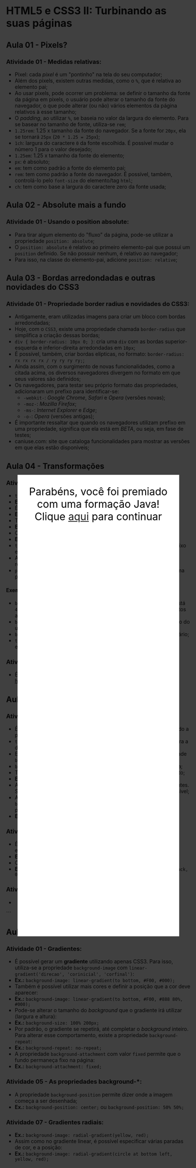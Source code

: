 # HTML5 e CSS3 II: Turbinando as suas páginas

## Aula 01 - Pixels?

### Atividade 01 - Medidas relativas:

- Pixel: cada *pixel* é um "pontinho" na tela do seu computador;
- Além dos pixels, existem outras medidas, como o `%`, que é relativa ao elemento pai;
- Ao usar pixels, pode ocorrer um problema: se definir o tamanho da fonte da página em pixels, o usuário pode alterar o tamanho da fonte do navegador, o que pode alterar (ou não) vários elementos da página relativos à esse tamanho;
- O *padding*, ao utilizar `%`, se baseia no valor da largura do elemento. Para se basear no tamanho de fonte, utiliza-se `rem`;
- `1.25rem`: 1.25 x tamanho da fonte do navegador. Se a fonte for `20px`, ela se tornará `25px` (`20 * 1.25 = 25px`);
- `1ch`: largura do caractere `0` da fonte escolhida. É possível mudar o número 1 para o valor desejado;
- `1.25em`: 1.25 x tamanho da fonte do elemento;
- `px`: é absoluto;
- `em`: tem como padrão a fonte do elemento pai;
- `rem`: tem como padrão a fonte do navegador. É possível, também, controlá-lo pelo `font-size` do elemento/tag `html`;
- `ch`: tem como base a largura do caractere zero da fonte usada;


## Aula 02 - Absolute mais a fundo

### Atividade 01 - Usando o position absolute:

- Para tirar algum elemento do "fluxo" da página, pode-se utilizar a propriedade `position: absolute`;
- O `position: absolute` é relativo ao primeiro elemento-pai que possui um `position` definido. Se não possuir nenhum, é relativo ao navegador;
- Para isso, na classe do elemento-pai, adicione `position: relative`;


## Aula 03 - Bordas arredondadas e outras novidades do CSS3

### Atividade 01 - Propriedade border radius e novidades do CSS3:

- Antigamente, eram utilizadas imagens para criar um bloco com bordas arredondadas;
- Hoje, com o `CSS3`, existe uma propriedade chamada `border-radius` que simplifica a criação dessas bordas;
- `div { border-radius: 10px 0; }`: cria uma `div` com as bordas superior-esquerda e inferior-direita arredondadas em `10px`;
- É possível, também, criar bordas elípticas, no formato: `border-radius: rx rx rx rx / ry ry ry ry;`;
- Ainda assim, com o surgimento de novas funcionalidades, como a citada acima, os diversos navegadores divergem no formato em que seus valores são definidos;
- Os navegadores, para testar seu próprio formato das propriedades, adicionaram um prefixo para identificar-se:
  - `-webkit-`: *Google Chrome*, *Safari* e *Opera* (versões novas);
  - `-moz-`: *Mozilla Firefox*;
  - `-ms-`: *Internet Explorer* e *Edge*;
  - `-o-`: *Opera* (versões antigas);
- É importante ressaltar que quando os navegadores utilizam prefixo em uma propriedade, significa que ela está em *BETA*, ou seja, em fase de testes;
- <a>caniuse.com</a>: site que cataloga funcionalidades para mostrar as versões em que elas estão disponíveis;


## Aula 04 - Transformações

### Atividade 01 - Transformações geométricas usando CSS3:

- `transform`: propriedade que rotaciona elementos CSS;
- **Ex.:** `div { transform: rotate(30deg); }`
- É possível transformar o tamanho de um elemento:
- **Ex.:** `div { transform: scale(1.5); }`
- Também pode-se entortar um elemento:
- **Ex.:** `div { transform: skew(20deg); }`
- Ou até deslocar o elemento:
- **Ex.:** `div { transform: translate(10px, 50px); }`
- `translateX`, `translateY` e `translateZ`: desloca um elemento em um eixo específico;
- A projeção de uma cena 3D é chamada de "perspectiva". É possível regular essa projeção com a propriedade `perspective`;
- `perspective-origin`: o ponto de origem do "cone" de projeção de uma perspectiva;

#### Exemplos:

- `bolas { perspective: 4px; }`: define que a pespectiva do usuário está `4px` afastado da tela. Deve ser definida no elemento-pai dos elementos afetados por ela;
- `bola1 { transform: translateZ(2px); }`: move a bola1 `2px` mais perto do usuário (perspectiva);
- `bola2 { transform: translateZ(-1px); }`: afasta a bola2 `2px` do usuário;
- `transform-style: preserve-3d`: define que as transformações no elemento sejam feitas em 3D;

### Atividade 09 - Cubo:

- É possível testar código HTML e CSS em http://dabblet.com/ e http://cssdeck.com/


## Aula 05 - Sombras e opacidade

### Atividade 01 - Sombras e opacidade:

- É possível colocar sombras em um texto apenas com CSS3, utilizando a propriedade `text-shadow`;
- `text-shadow: 2px 2px #000;`: adiciona uma sombra preta 2 pixels para a direita e 2 pixels para baixo;
- Elementos HTML também podem receber sombras, com a propriedade `box-shadow`;
- `box-shadow: 0 0 1em #000;`: o terceiro parâmetro "difunde" a sombra;
- Também é possível colocar mais de uma sombra no mesmo elemento;
- **Ex.:** `box-shadow: 0 0 1em #000, inset 0 0 .5em #FFF;`
- A propriedade `opacity` é utilizada para deixar as palavras transparentes. Seu valor pode variar entre 0 e 1, sendo 0 invisível e 1 totalmente visível;
- A transparência (ou opacidade) pode ser definida também no `background-color`, utilizando a sintaxe `rgba`, que aceita um quarto parâmetro, o *alpha*:
- **Ex.:** `background-color: rgb(0, 0, 0, .3);`

### Atividade 04 - Simulando bordas com sombras:

- É possível, também, adicionar mais de uma sombra no mesmo elemento:
- **Ex.:** `box-shadow: 10px 10px black, -10px -10px orange;`
- Ou simular múltiplas bordas com a propriedade `box-shadow`:
- **Ex.:** ```box-shadow: 0 0 0 4px black,
            0 0 0 8px blue,
            0 0 0 12px black,
            0 0 0 16px blue,
            0 0 0 20px black;```

### Atividade 09 - box-shadow para simular um modal:

- ```
<div style="width: 40%;
            height: 30%;
            background-color: #FFF;
            position: fixed;
            top: 50%;
            left: 50%;
            transform: translate(-50%, -50%);
            z-index: 9999;
            box-shadow: 0 0 0 9999px rgba(0, 0, 0, .75);
            padding: 3% 3%;
            text-align: center;
            font-size: 2em;
            color: #000;">
    Parabéns, você foi premiado com uma formação Java! Clique <a href="">aqui</a> para continuar
</div>
```


## Aula 06 - Gradientes

### Atividade 01 - Gradientes:

- É possível gerar um **gradiente** utilizando apenas CSS3. Para isso, utiliza-se a propriedade `background-image` com `linear-gradient('direcao', 'corinicial', 'corfinal')`:
- **Ex.:** `background-image: linear-gradient(to bottom, #F00, #000);`
- Também é possível utilizar mais cores e definir a posição que a cor deve aparecer:
- **Ex.:** `background-image: linear-gradient(to bottom, #F00, #888 80%, #000);`
- Pode-se alterar o tamanho do *background* que o gradiente irá utilizar (largura e altura):
- **Ex.:** `background-size: 100% 200px;`
- Por padrão, o gradiente se repetirá, até completar o *background* inteiro. Para alterar esse comportamento, existe a propriedade `background-repeat`:
- **Ex.:** `background-repeat: no-repeat;`
- A propriedade `background-attachment` com valor `fixed` permite que o fundo permaneça fixo na página:
- **Ex.:** `background-attachment: fixed;`

### Atividade 05 - As propriedades background-*:

- A propriedade `background-position` permite dizer onde a imagem começa a ser desenhada;
- **Ex.:** `background-position: center;` ou `background-position: 50% 50%;`

### Atividade 07 - Gradientes radiais:

- **Ex.:** `background-image: radial-gradient(yellow, red);`
- Assim como no gradiente linear, é possível especificar várias paradas de cor, e a posição:
- **Ex.:** `background-image: radial-gradient(circle at bottom left, yellow, red);`

